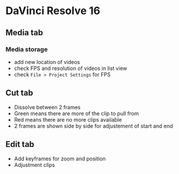 # DaVinci Resolve 16

## Media tab

### Media storage

- add new location of videos
- check FPS and resolution of videos in list view
- check `File > Project Settings` for FPS

## Cut tab

- Dissolve between 2 frames
- Green means there are more of the clip to pull from
- Red means there are no more clips available
- 2 frames are shown side by side for adjustement of start and end

## Edit tab

- Add keyframes for zoom and position
- Adjustment clips
